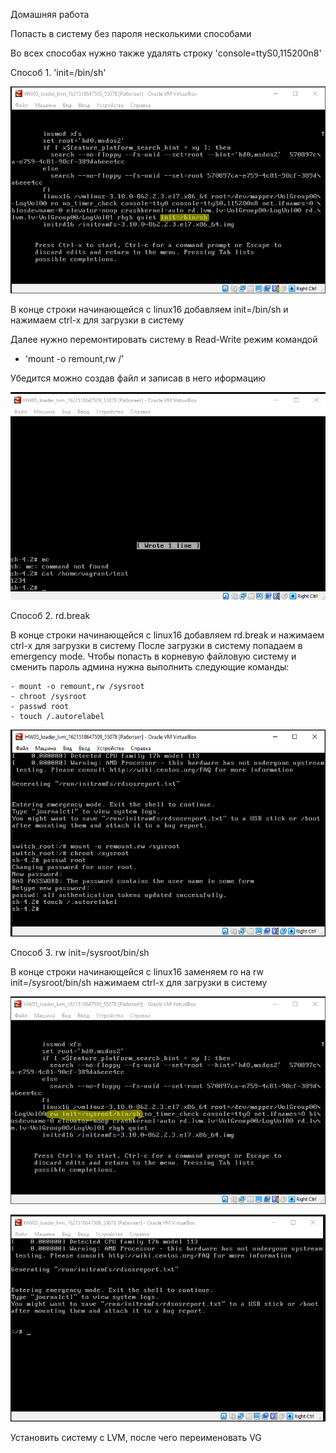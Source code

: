 Домашняя работа

Попасть в систему без пароля несколькими способами

Во всех способах нужно также удалять строку 'console=ttyS0,115200n8'

Способ 1. 'init=/bin/sh'

![alt text](screenshots/1.bmp)

В конце строки начинающейся с linux16 добавляем init=/bin/sh и нажимаем сtrl-x для загрузки в систему

Далее нужно перемонтировать систему в Read-Write режим командой
- 'mount -o remount,rw /'

Убедится можно создав файл и записав в него иформацию

![alt text](screenshots/3.bmp)


Способ 2. rd.break

В конце строки начинающейся с linux16 добавляем rd.break и нажимаем сtrl-x для загрузки в систему
После загрузки в систему попадаем в emergency mode. Чтобы попасть в корневую файловую систему и сменить пароль админа нужна выполнить следующие команды:

```
- mount -o remount,rw /sysroot
- chroot /sysroot
- passwd root
- touch /.autorelabel
```

![alt text](screenshots/5.bmp)

Способ 3. rw init=/sysroot/bin/sh

В конце строки начинающейся с linux16 заменяем ro на rw init=/sysroot/bin/sh нажимаем сtrl-x для загрузки в систему

![alt text](screenshots/6.bmp)

![alt text](screenshots/7.bmp)


Установить систему с LVM, после чего переименовать VG
